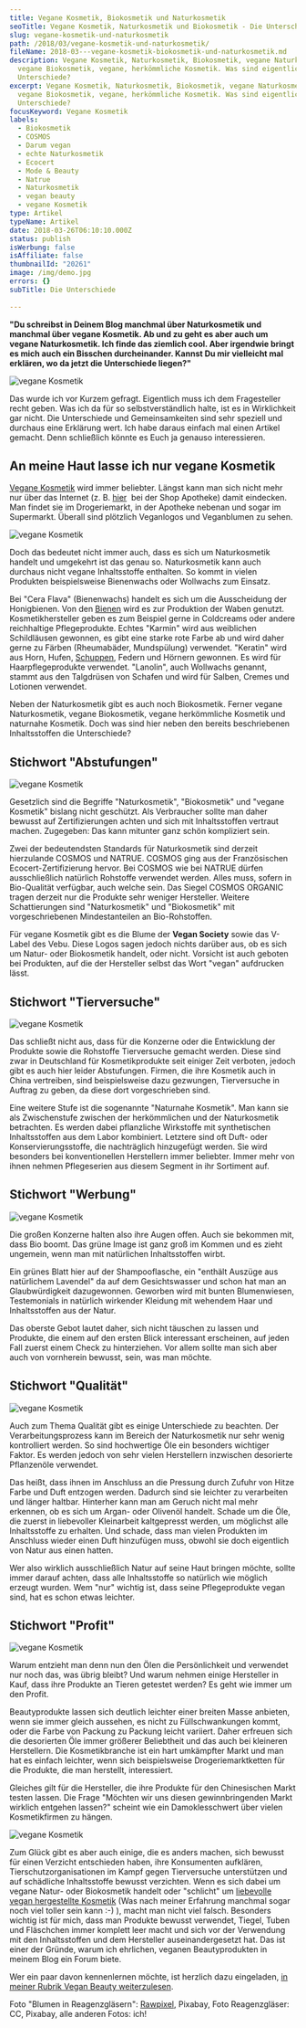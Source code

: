 ```yaml
---
title: Vegane Kosmetik, Biokosmetik und Naturkosmetik
seoTitle: Vegane Kosmetik, Naturkosmetik und Biokosmetik - Die Unterschiede
slug: vegane-kosmetik-und-naturkosmetik
path: /2018/03/vegane-kosmetik-und-naturkosmetik/
fileName: 2018-03---vegane-kosmetik-biokosmetik-und-naturkosmetik.md
description: Vegane Kosmetik, Naturkosmetik, Biokosmetik, vegane Naturkosmetik,
  vegane Biokosmetik, vegane, herkömmliche Kosmetik. Was sind eigentlich die
  Unterschiede?
excerpt: Vegane Kosmetik, Naturkosmetik, Biokosmetik, vegane Naturkosmetik,
  vegane Biokosmetik, vegane, herkömmliche Kosmetik. Was sind eigentlich die
  Unterschiede?
focusKeyword: Vegane Kosmetik
labels:
  - Biokosmetik
  - COSMOS
  - Darum vegan
  - echte Naturkosmetik
  - Ecocert
  - Mode & Beauty
  - Natrue
  - Naturkosmetik
  - vegan beauty
  - vegane Kosmetik
type: Artikel
typeName: Artikel
date: 2018-03-26T06:10:10.000Z
status: publish
isWerbung: false
isAffiliate: false
thumbnailId: "20261"
image: /img/demo.jpg
errors: {}
subTitle: Die Unterschiede
  
---
```


**"Du schreibst in Deinem Blog manchmal über Naturkosmetik und manchmal über
vegane Kosmetik. Ab und zu geht es aber auch um vegane Naturkosmetik. Ich finde
das ziemlich cool. Aber irgendwie bringt es mich auch ein Bisschen
durcheinander. Kannst Du mir vielleicht mal erklären, wo da jetzt die
Unterschiede liegen?"**

![vegane Kosmetik](http://cardamonchai.com/wp-content/uploads/2018/03/14149909077_0d3e6f8a10_z-400x267.jpg)

Das wurde ich vor Kurzem gefragt. Eigentlich muss ich dem Fragesteller recht
geben. Was ich da für so selbstverständlich halte, ist es in Wirklichkeit gar
nicht. Die Unterschiede und Gemeinsamkeiten sind sehr speziell und durchaus eine
Erklärung wert. Ich habe daraus einfach mal einen Artikel gemacht. Denn
schließlich könnte es Euch ja genauso interessieren.

## An meine Haut lasse ich nur vegane Kosmetik

[Vegane Kosmetik](/category/vegan-2/vegan-beauty/) wird immer beliebter. Längst
kann man sich nicht mehr nur über das Internet (z. B.
[hier](https://www.shop-apotheke.com/vegane-kosmetik/)  bei der Shop Apotheke)
damit eindecken. Man findet sie im Drogeriemarkt, in der Apotheke nebenan und
sogar im Supermarkt. Überall sind plötzlich Veganlogos und Veganblumen zu sehen.

![vegane Kosmetik](http://cardamonchai.com/wp-content/uploads/2018/03/14598683580_0f1b452d5a_z-400x300.jpg)

Doch das bedeutet nicht immer auch, dass es sich um Naturkosmetik handelt und
umgekehrt ist das genau so. Naturkosmetik kann auch durchaus nicht vegane
Inhaltsstoffe enthalten. So kommt in vielen Produkten beispielsweise Bienenwachs
oder Wollwachs zum Einsatz.

Bei "Cera Flava" (Bienenwachs) handelt es sich um die Ausscheidung der
Honigbienen. Von den
[Bienen](/2014/10/honig-das-ist-jetzt-aber-wirklich-ubertrieben-oder/) wird es
zur Produktion der Waben genutzt. Kosmetikhersteller geben es zum Beispiel gerne
in Coldcreams oder andere reichhaltige Pflegeprodukte. Echtes "Karmin" wird aus
weiblichen Schildläusen gewonnen, es gibt eine starke rote Farbe ab und wird
daher gerne zu Färben (Rheumabäder, Mundspülung) verwendet. "Keratin" wird aus
Horn, Hufen, [Schuppen](/2016/05/pangolin-ein-vergessenes-schuppentier/), Federn
und Hörnern gewonnen. Es wird für Haarpflegeprodukte verwendet. "Lanolin", auch
Wollwachs genannt, stammt aus den Talgdrüsen von Schafen und wird für Salben,
Cremes und Lotionen verwendet.

Neben der Naturkosmetik gibt es auch noch Biokosmetik. Ferner vegane
Naturkosmetik, vegane Biokosmetik, vegane herkömmliche Kosmetik und naturnahe
Kosmetik. Doch was sind hier neben den bereits beschriebenen Inhaltsstoffen die
Unterschiede?

## Stichwort "Abstufungen"

![vegane Kosmetik](http://cardamonchai.com/wp-content/uploads/2018/03/14313236626_d7bfbcab1e_z-400x267.jpg)

Gesetzlich sind die Begriffe "Naturkosmetik", "Biokosmetik" und "vegane
Kosmetik" bislang nicht geschützt. Als Verbraucher sollte man daher bewusst auf
Zertifizierungen achten und sich mit Inhaltsstoffen vertraut machen. Zugegeben:
Das kann mitunter ganz schön kompliziert sein.

Zwei der bedeutendsten Standards für Naturkosmetik sind derzeit hierzulande
COSMOS und NATRUE. COSMOS ging aus der Französischen Ecocert-Zertifizierung
hervor. Bei COSMOS wie bei NATRUE dürfen ausschließlich natürlich Rohstoffe
verwendet werden. Alles muss, sofern in Bio-Qualität verfügbar, auch welche
sein. Das Siegel COSMOS ORGANIC tragen derzeit nur die Produkte sehr weniger
Hersteller. Weitere Schattierungen sind "Naturkosmetik" und "Biokosmetik" mit
vorgeschriebenen Mindestanteilen an Bio-Rohstoffen.

Für vegane Kosmetik gibt es die Blume der **Vegan Society** sowie das V-Label
des Vebu. Diese Logos sagen jedoch nichts darüber aus, ob es sich um Natur- oder
Biokosmetik handelt, oder nicht. Vorsicht ist auch geboten bei Produkten, auf
die der Hersteller selbst das Wort "vegan" aufdrucken lässt.

## Stichwort "Tierversuche"

![vegane Kosmetik](http://cardamonchai.com/wp-content/uploads/2018/03/lab-217043_640-400x264.jpg)

Das schließt nicht aus, dass für die Konzerne oder die Entwicklung der Produkte
sowie die Rohstoffe Tierversuche gemacht werden. Diese sind zwar in Deutschland
für Kosmetikprodukte seit einiger Zeit verboten, jedoch gibt es auch hier leider
Abstufungen. Firmen, die ihre Kosmetik auch in China vertreiben, sind
beispielsweise dazu gezwungen, Tierversuche in Auftrag zu geben, da diese dort
vorgeschrieben sind.

Eine weitere Stufe ist die sogenannte "Naturnahe Kosmetik". Man kann sie als
Zwischenstufe zwischen der herkömmlichen und der Naturkosmetik betrachten. Es
werden dabei pflanzliche Wirkstoffe mit synthetischen Inhaltsstoffen aus dem
Labor kombiniert. Letztere sind oft Duft- oder Konservierungsstoffe, die
nachträglich hinzugefügt werden. Sie wird besonders bei konventionellen
Herstellern immer beliebter. Immer mehr von ihnen nehmen Pflegeserien aus diesem
Segment in ihr Sortiment auf.

## Stichwort "Werbung"

![vegane Kosmetik](http://cardamonchai.com/wp-content/uploads/2018/03/19979356639_6068f2b18b_z-400x267.jpg)

Die großen Konzerne halten also ihre Augen offen. Auch sie bekommen mit, dass
Bio boomt. Das grüne Image ist ganz groß im Kommen und es zieht ungemein, wenn
man mit natürlichen Inhaltsstoffen wirbt.

Ein grünes Blatt hier auf der Shampooflasche, ein "enthält Auszüge aus
natürlichem Lavendel" da auf dem Gesichtswasser und schon hat man an
Glaubwürdigkeit dazugewonnen. Geworben wird mit bunten Blumenwiesen,
Testemonials in natürlich wirkender Kleidung mit wehendem Haar und
Inhaltsstoffen aus der Natur.

Das oberste Gebot lautet daher, sich nicht täuschen zu lassen und Produkte, die
einem auf den ersten Blick interessant erscheinen, auf jeden Fall zuerst einem
Check zu hinterziehen. Vor allem sollte man sich aber auch von vornherein
bewusst, sein, was man möchte.

## Stichwort "Qualität"

![vegane Kosmetik](http://cardamonchai.com/wp-content/uploads/2018/03/28490750663_1a99b9c8fe_z-400x300.jpg)

Auch zum Thema Qualität gibt es einige Unterschiede zu beachten. Der
Verarbeitungsprozess kann im Bereich der Naturkosmetik nur sehr wenig
kontrolliert werden. So sind hochwertige Öle ein besonders wichtiger Faktor. Es
werden jedoch von sehr vielen Herstellern inzwischen desorierte Pflanzenöle
verwendet.

Das heißt, dass ihnen im Anschluss an die Pressung durch Zufuhr von Hitze Farbe
und Duft entzogen werden. Dadurch sind sie leichter zu verarbeiten und länger
haltbar. Hinterher kann man am Geruch nicht mal mehr erkennen, ob es sich um
Argan- oder Olivenöl handelt. Schade um die Öle, die zuerst in liebevoller
Kleinarbeit kaltgepresst werden, um möglichst alle Inhaltsstoffe zu erhalten.
Und schade, dass man vielen Produkten im Anschluss wieder einen Duft hinzufügen
muss, obwohl sie doch eigentlich von Natur aus einen hatten.

Wer also wirklich ausschließlich Natur auf seine Haut bringen möchte, sollte
immer darauf achten, dass alle Inhaltsstoffe so natürlich wie möglich erzeugt
wurden. Wem "nur" wichtig ist, dass seine Pflegeprodukte vegan sind, hat es
schon etwas leichter.

## Stichwort "Profit"

![vegane Kosmetik](http://cardamonchai.com/wp-content/uploads/2018/03/14159474387_ab9c25b129_z-400x267.jpg)

Warum entzieht man denn nun den Ölen die Persönlichkeit und verwendet nur noch
das, was übrig bleibt? Und warum nehmen einige Hersteller in Kauf, dass ihre
Produkte an Tieren getestet werden? Es geht wie immer um den Profit.

Beautyprodukte lassen sich deutlich leichter einer breiten Masse anbieten, wenn
sie immer gleich aussehen, es nicht zu Füllschwankungen kommt, oder die Farbe
von Packung zu Packung leicht variiert. Daher erfreuen sich die desorierten Öle
immer größerer Beliebtheit und das auch bei kleineren Herstellern. Die
Kosmetikbranche ist ein hart umkämpfter Markt und man hat es einfach leichter,
wenn sich beispielsweise Drogeriemarktketten für die Produkte, die man
herstellt, interessiert.

Gleiches gilt für die Hersteller, die ihre Produkte für den Chinesischen Markt
testen lassen. Die Frage "Möchten wir uns diesen gewinnbringenden Markt wirklich
entgehen lassen?" scheint wie ein Damoklesschwert über vielen Kosmetikfirmen zu
hängen.

![vegane Kosmetik](http://cardamonchai.com/wp-content/uploads/2018/03/14322709506_7ba2db9861_z-400x267.jpg)

Zum Glück gibt es aber auch einige, die es anders machen, sich bewusst für einen
Verzicht entschieden haben, ihre Konsumenten aufklären, Tierschutzorganisationen
im Kampf gegen Tierversuche unterstützen und auf schädliche Inhaltsstoffe
bewusst verzichten. Wenn es sich dabei um vegane Natur- oder Biokosmetik handelt
oder "schlicht" um
[liebevolle vegan hergestellte Kosmetik](/2016/03/pony-huetchen-interview-mit-der-gruenderin-hendrike/)
(Was nach meiner Erfahrung manchmal sogar noch viel toller sein kann :-) ),
macht man nicht viel falsch. Besonders wichtig ist für mich, dass man Produkte
bewusst verwendet, Tiegel, Tuben und Fläschchen immer komplett leer macht und
sich vor der Verwendung mit den Inhaltsstoffen und dem Hersteller
auseinandergesetzt hat. Das ist einer der Gründe, warum ich ehrlichen, veganen
Beautyprodukten in meinem Blog ein Forum biete.

Wer ein paar davon kennenlernen möchte, ist herzlich dazu eingeladen,
[in meiner Rubrik Vegan Beauty weiterzulesen](/category/vegan-2/vegan-beauty/).

Foto "Blumen in Reagenzgläsern":
[Rawpixel](https://pixabay.com/de/users/rawpixel-4283981/), Pixabay, Foto
Reagenzgläser: CC, Pixabay, alle anderen Fotos: ich!

  